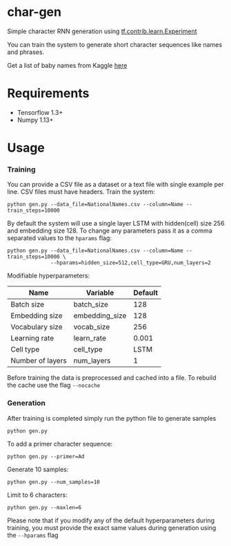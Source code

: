 # char-gen
Simple character RNN generation using [tf.contrib.learn.Experiment](https://www.tensorflow.org/api_docs/python/tf/contrib/learn/Experiment)

You can train the system to generate short character sequences like names and phrases. 

Get a list of baby names from Kaggle [here](https://www.kaggle.com/kaggle/us-baby-names/data)

# Requirements
* Tensorflow 1.3+
* Numpy 1.13+

# Usage
### Training

You can provide a CSV file as a dataset or a text file with single example per line. CSV files must have headers.
Train the system:
```
python gen.py --data_file=NationalNames.csv --column=Name --train_steps=10000
```

By default the system will use a single layer LSTM with hidden(cell) size 256 and embedding size 128. To change any parameters pass it as a comma separated values to the `hparams` flag:
```
python gen.py --data_file=NationalNames.csv --column=Name --train_steps=10000 \
              --hparams=hidden_size=512,cell_type=GRU,num_layers=2
```
Modifiable hyperparameters:

| Name | Variable | Default |
|------|----------|----------|
| Batch size | batch_size | 128 |
| Embedding size | embedding_size | 128 |
| Vocabulary size | vocab_size | 256 |
| Learning rate | learn_rate | 0.001 |
| Cell type | cell_type | LSTM |
| Number of layers | num_layers | 1 |

Before training the data is preprocessed and cached into a file. To rebuild the cache use the flag `--nocache`

### Generation

After training is completed simply run the python file to generate samples
```
python gen.py
```

To add a primer character sequence:
```
python gen.py --primer=Ad
```

Generate 10 samples:
```
python gen.py --num_samples=10
```

Limit to 6 characters:
```
python gen.py --maxlen=6
```


Please note that if you modify any of the default hyperparameters during training, you must provide the exact same values during generation using the `--hparams` flag
